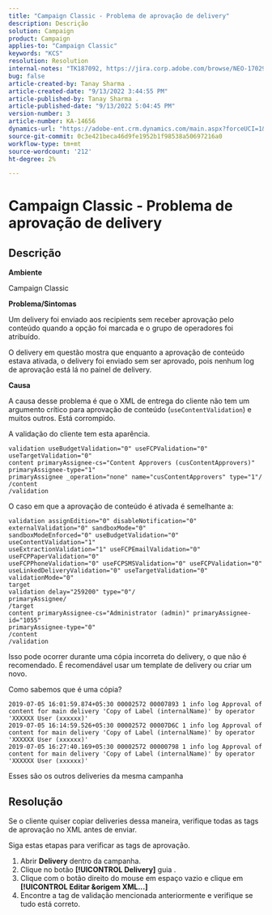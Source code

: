 ```yaml
---
title: "Campaign Classic - Problema de aprovação de delivery"
description: Descrição
solution: Campaign
product: Campaign
applies-to: "Campaign Classic"
keywords: "KCS"
resolution: Resolution
internal-notes: "TK187092, https://jira.corp.adobe.com/browse/NEO-17029"
bug: false
article-created-by: Tanay Sharma .
article-created-date: "9/13/2022 3:44:55 PM"
article-published-by: Tanay Sharma .
article-published-date: "9/13/2022 5:04:45 PM"
version-number: 3
article-number: KA-14656
dynamics-url: "https://adobe-ent.crm.dynamics.com/main.aspx?forceUCI=1&pagetype=entityrecord&etn=knowledgearticle&id=abbbd300-7b33-ed11-9db1-002248086735"
source-git-commit: 0c3e421beca46d9fe1952b1f98538a50697216a0
workflow-type: tm+mt
source-wordcount: '212'
ht-degree: 2%

---
```


# Campaign Classic - Problema de aprovação de delivery

## Descrição


<b>Ambiente</b>

Campaign Classic



<b>Problema/Sintomas</b>

Um delivery foi enviado aos recipients sem receber aprovação pelo conteúdo quando a opção foi marcada e o grupo de operadores foi atribuído.

O delivery em questão mostra que enquanto a aprovação de conteúdo estava ativada, o delivery foi enviado sem ser aprovado, pois nenhum log de aprovação está lá no painel de delivery.



<b>Causa</b>

A causa desse problema é que o XML de entrega do cliente não tem um argumento crítico para aprovação de conteúdo (`useContentValidation`) e muitos outros. Está corrompido.

A validação do cliente tem esta aparência.




```
validation useBudgetValidation="0" useFCPValidation="0" useTargetValidation="0"
content primaryAssignee-cs="Content Approvers (cusContentApprovers)" primaryAssignee-type="1"
primaryAssignee _operation="none" name="cusContentApprovers" type="1"/
/content
/validation
```




O caso em que a aprovação de conteúdo é ativada é semelhante a:




```
validation assignEdition="0" disableNotification="0" externalValidation="0" sandboxMode="0"
sandboxModeEnforced="0" useBudgetValidation="0" useContentValidation="1"
useExtractionValidation="1" useFCPEmailValidation="0" useFCPPaperValidation="0"
useFCPPhoneValidation="0" useFCPSMSValidation="0" useFCPValidation="0"
useLinkedDeliveryValidation="0" useTargetValidation="0" validationMode="0"
target
validation delay="259200" type="0"/
primaryAssignee/
/target
content primaryAssignee-cs="Administrator (admin)" primaryAssignee-id="1055"
primaryAssignee-type="0"
/content
/validation
```




Isso pode ocorrer durante uma cópia incorreta do delivery, o que não é recomendado. É recomendável usar um template de delivery ou criar um novo.

Como sabemos que é uma cópia?




```
2019-07-05 16:01:59.874+05:30 00002572 00007893 1 info log Approval of content for main delivery 'Copy of Label (internalName)' by operator 'XXXXXX User (xxxxxx)'
2019-07-05 16:14:59.526+05:30 00002572 00007D6C 1 info log Approval of content for main delivery 'Copy of Label (internalName)' by operator 'XXXXXX User (xxxxxx)'
2019-07-05 16:27:40.169+05:30 00002572 00000798 1 info log Approval of content for main delivery 'Copy of Label (internalName)' by operator 'XXXXXX User (xxxxxx)'
```




Esses são os outros deliveries da mesma campanha


## Resolução


Se o cliente quiser copiar deliveries dessa maneira, verifique todas as tags de aprovação no XML antes de enviar.

Siga estas etapas para verificar as tags de aprovação.

1. Abrir <b>Delivery</b> dentro da campanha.
2. Clique no botão <b>[!UICONTROL Delivery]</b> guia .
3. Clique com o botão direito do mouse em espaço vazio e clique em <b>[!UICONTROL Editar &amp;origem XML...]</b>
4. Encontre a tag de validação mencionada anteriormente e verifique se tudo está correto.



